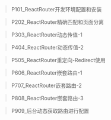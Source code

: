 > P101_ReactRouter开发环境配置和安装

> P202_ReactRouter精确匹配和页面分离

> P303_ReactRouter动态传值-1

> P404_ReactRouter动态传值-2

> P505_ReactRouter重定向-Redirect使用

> P606_ReactRouter嵌套路由-1

> P707_ReactRouter嵌套路由-2

> P808_ReactRouter嵌套路由-3

> P909_后台动态获取路由进行配置

